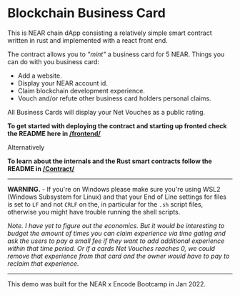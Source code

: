 # Blockchain Business Card

This is NEAR chain dApp consisting a relatively simple smart contract written in rust and implemented with a react front end.

The contract allows you to _"mint"_ a business card for 5 NEAR.
Things you can do with you business card:

- Add a website.
- Display your NEAR account id.
- Claim blockchain development experience.
- Vouch and/or refute other business card holders personal claims.

All Business Cards will display your Net Vouches as a public rating.

__To get started with deploying the contract and starting up fronted check the README here in [/frontend/](frontend/README.md)__

Alternatively

__To learn about the internals and the Rust smart contracts follow the README in [/Contract/](Contract/README.md)__


-----

__WARNING.__ - If you're on Windows please make sure you're using WSL2 (Windows Subsystem for Linux) and that your End of Line settings for files is set to `LF` and not `CRLF` on the, in particular for the  `.sh` script files, otherwise you might have trouble running the shell scripts.

_Note. I have yet to figure out the economics. But it would be interesting to budget the amount of times you can claim experience via time gating and ask the users to pay a small fee if they want to add additional experience within that time period. Or if a cards Net Vouches reaches 0, we could remove that experience from that card and the owner would have to pay to reclaim that experience._ 

---
This demo was built for the NEAR x Encode Bootcamp in Jan 2022.

